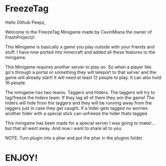 # FreezeTag
Hello Github Peepz,

Welcome to the FreezeTag Minigame made by CavinMiana the owner of FreshProjectz!

This Minigame is basically a game you play outside with your friends and stuff. I have now ported into minecraft and added all these features to the minigame.

This Minigame requires another server to play on. So when a player like go's through a portal or something they will teleport to that server and the game will already start! It will need at least 12 people to play. It can also hold 16 people. 

The minigame has two teams. Taggers and Hiders. The taggers will try to tag/freeze the hiders team. If they tag all of them they win the game! The hiders will hide from the taggers and they will be running away from the taggers just in case they get caught. If a hider gets tagged no worries another hider with a special stick can unfreeze the hider thats tagged.

This minigame has been made for a special server I was going to make!... but that all went away. And now i want to share all to you.

NOTE: Turn plugin into a phar and put the phar in the plugins folder.

# ENJOY!
